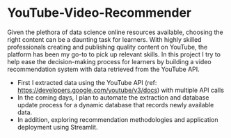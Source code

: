 # YouTube-Video-Recommender
Given the plethora of data science online resources available, choosing the right content can be a daunting task for learners. With highly skilled professionals creating and publishing quality content on YouTube, the platform has been my go-to to pick up relevant skills. In this project I try to help ease the decision-making process for learners by building a video recommendation system with data retrieved from the YouTube API.

- First I extracted data using the YouTube API (ref: https://developers.google.com/youtube/v3/docs) with multiple API calls 
- In the coming days, I plan to automate the extraction and database update process for a dynamic database that records newly available data.
- In addition, exploring recommendation methodologies and application deployment using Streamlit.
